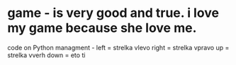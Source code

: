 # game - is very good and true. i love my game because she love me. 
code on Python
managment - left = strelka vlevo
            right = strelka vpravo
            up = strelka vverh
            down = eto ti
